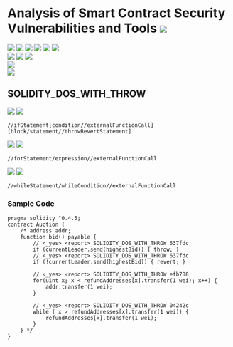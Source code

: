 # Analysis of Smart Contract Security Vulnerabilities and Tools ![](https://img.shields.io/badge/-Live-brightgreen)
![](https://img.shields.io/badge/Batch-UG21CYS-lightgreen) ![](https://img.shields.io/badge/Batch-PG21CYS-green) ![](https://img.shields.io/badge/Batch-UG22CYS-lightgreen) ![](https://img.shields.io/badge/Batch-PG21CYS-green) ![](https://img.shields.io/badge/Batch-PhD-darkgreen) ![](https://img.shields.io/badge/-B_RIG-darkgreen)<br/>   ![](https://img.shields.io/badge/BlockchainCourse-21CY712-green)  ![](https://img.shields.io/badge/-M.Tech_Dissertation-blue) ![](https://img.shields.io/badge/Focus-Smart_Contract_Security-yellow) <br/>
![](https://img.shields.io/badge/Blockchain-Ethereum-blue)   <br/> 
![](https://img.shields.io/badge/Language-Solidity-blue)

## SOLIDITY_DOS_WITH_THROW

![](https://img.shields.io/badge/Pattern_ID-637fdc-gold) ![](https://img.shields.io/badge/Severity-3-brown) 

```
//ifStatement[condition//externalFunctionCall][block/statement//throwRevertStatement]
```

![](https://img.shields.io/badge/Pattern_ID-efb788-gold) ![](https://img.shields.io/badge/Severity-2-brown) 

```
//forStatement/expression//externalFunctionCall
```

![](https://img.shields.io/badge/Pattern_ID-04242c-gold) ![](https://img.shields.io/badge/Severity-2-brown) 

```
//whileStatement/whileCondition//externalFunctionCall
```

### Sample Code

```
pragma solidity ^0.4.5;
contract Auction {
    /* address addr;
    function bid() payable {
        // <_yes> <report> SOLIDITY_DOS_WITH_THROW 637fdc
        if (currentLeader.send(highestBid)) { throw; }
        // <_yes> <report> SOLIDITY_DOS_WITH_THROW 637fdc
        if (!currentLeader.send(highestBid)) { revert; } 

        // <_yes> <report> SOLIDITY_DOS_WITH_THROW efb788
        for(uint x; x < refundAddresses[x].transfer(1 wei); x++) {
            addr.transfer(1 wei);
        }

        // <_yes> <report> SOLIDITY_DOS_WITH_THROW 04242c
        while ( x > refundAddresses[x].transfer(1 wei)) {
            refundAddresses[x].transfer(1 wei);
        }
    } */
}
```
